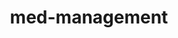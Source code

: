 --- 
layout: branching-narrative
permalink: "/modules/person-centered-care/med-management/"
title: med-management
topic: true

#FIRST LEVEL
questions: 
  - question: Mr.  Bing tells me he can manage his medications and as I look around I notice that the medications are scattered across the kitchen table with some in bottles and others in dosettes. I…
    link: 1
    background: med-management/q1.jpg
    answers:
      - answer:
        text: Ask Mr. Bing to specify which medications he takes and when during the day, evening, and night.
        link: 1a
   
      - answer:
        text: Call the pharmacy to verify the medications for Mr. Bing after asking for his permission.
        link: 1b

#SECOND LEVEL

  - question: I’m not sure if Mr. Bing is able to give the accurate information, so I…
    link: 1a
    background: med-management/q2.jpg
    answers:
      - answer:
        text: I look around in the kitchen for clues of medication adherence.
        feedback: "Evidence of medication adherence includes:  looking to see if bubble packed medication is on schedule or written notes with dates and times. It is important to complete the Medication Reconciliation process and verify with the most responsible provider (MD/NP)."
        link: 2a
        background: med-management/2a.jpg
   
      - answer:
        text: Phone a family member or caregiver to confirm what medications Mr. Bing is taking.
        feedback: "Some informal caregivers may have a great deal of involvement in medication management while others will leave it up to the client. It is important to complete the Medication Reconciliation process and verify with the most responsible provider (MD/NP)."
        link: 2b
        background: med-management/2b.jpg


  - question: I am not sure if Mr. Bing is taking his medications correctly, so I...
    link: 1b
    background: med-management/q3.jpg
    answers:
      - answer:
        text: Use the Med Reconciliation form and Best Possible Med History (BPMH) guidelines to ask him about his medications.
        feedback: The nurse should always assess if a client is taking the medications as prescribed.  It is important to complete the Medication Reconciliation process and verify with the most responsible provider (MD/NP).
        link: 3a
        background: med-management/3a.jpg
   
      - answer:
        text: Complete the Medication Reconciliation process and talk with the GP to determine the correct prescription.
        feedback: Congratulations, this is the best alternative. It is important to do BPMH and use the Medication Reconciliation form before the final piece in the Medication Reconciliation process which is to verify with the most responsible provider (MD/NP) what the client has been taking.
        link: 3b
        background: med-management/3b.jpg

---